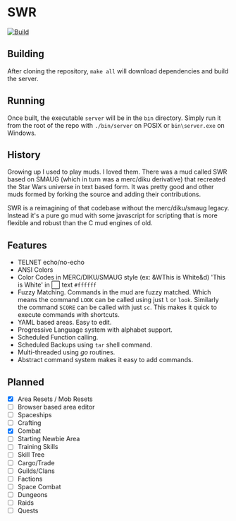 # SWR

[![Build](https://github.com/gabereiser/swr/actions/workflows/build.yml/badge.svg?branch=main)](https://github.com/gabereiser/swr/actions/workflows/build.yml)

## Building
After cloning the repository, `make all` will download dependencies and build the server.

## Running
Once built, the executable `server` will be in the `bin` directory. Simply run it from the root
of the repo with `./bin/server` on POSIX or `bin\server.exe` on Windows.

## History
Growing up I used to play muds. I loved them. There was a mud called SWR based on SMAUG (which in turn was a merc/diku derivative)
that recreated the Star Wars universe in text based form. It was pretty good and other muds formed by forking the source and adding
their contributions.

SWR is a reimagining of that codebase without the merc/diku/smaug legacy. Instead it's a pure go mud with some javascript for scripting
that is more flexible and robust than the C mud engines of old.


## Features
- TELNET echo/no-echo
- ANSI Colors
- Color Codes in MERC/DIKU/SMAUG style (ex: &WThis is White&d) 'This is White' in ⬜ text `#ffffff`
- Fuzzy Matching. Commands in the mud are fuzzy matched. Which means the command `LOOK` can be called using just `l` or `look`. Similarly the command `SCORE` can be called with just `sc`. This makes it quick to execute commands with shortcuts.
- YAML based areas. Easy to edit.
- Progressive Language system with alphabet support.
- Scheduled Function calling.
- Scheduled Backups using `tar` shell command.
- Multi-threaded using *go* routines.
- Abstract command system makes it easy to add commands.

## Planned
- [x] Area Resets / Mob Resets
- [ ] Browser based area editor
- [ ] Spaceships
- [ ] Crafting
- [x] Combat
- [ ] Starting Newbie Area
- [ ] Training Skills
- [ ] Skill Tree
- [ ] Cargo/Trade
- [ ] Guilds/Clans
- [ ] Factions
- [ ] Space Combat
- [ ] Dungeons
- [ ] Raids
- [ ] Quests
